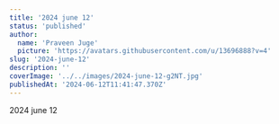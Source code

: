 ```yaml
---
title: '2024 june 12'
status: 'published'
author:
  name: 'Praveen Juge'
  picture: 'https://avatars.githubusercontent.com/u/13696888?v=4'
slug: '2024-june-12'
description: ''
coverImage: '../../images/2024-june-12-g2NT.jpg'
publishedAt: '2024-06-12T11:41:47.370Z'
---
```


2024 june 12